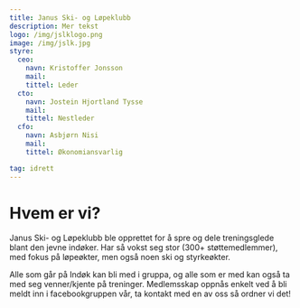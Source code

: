 ```yaml
---
title: Janus Ski- og Løpeklubb
description: Mer tekst
logo: /img/jslklogo.png
image: /img/jslk.jpg
styre:
  ceo:
    navn: Kristoffer Jonsson
    mail:
    tittel: Leder
  cto:
    navn: Jostein Hjortland Tysse
    mail:
    tittel: Nestleder
  cfo:
    navn: Asbjørn Nisi
    mail:
    tittel: Økonomiansvarlig

tag: idrett
---
```


# Hvem er vi?

Janus Ski- og Løpeklubb ble opprettet for å spre og dele treningsglede blant den jevne indøker. Har så vokst seg stor (300+ støttemedlemmer), med fokus på løpeøkter, men også noen ski og styrkeøkter.

Alle som går på Indøk kan bli med i gruppa, og alle som er med kan også ta med seg venner/kjente på treninger.
Medlemsskap oppnås enkelt ved å bli meldt inn i facebookgruppen vår, ta kontakt med en av oss så ordner vi det!
